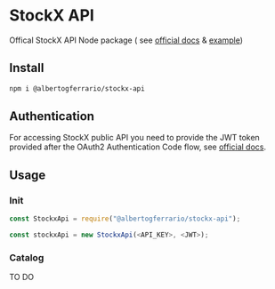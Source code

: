 # StockX API

Offical StockX API Node package (
see [official docs](https://developer.stockx.com/openapi/reference/overview) & [example](https://github.com/albertogferrario/javascript-stockx-api-example))

## Install

```bash
npm i @albertogferrario/stockx-api
```

## Authentication

For accessing StockX public API you need to provide the JWT token provided after the OAuth2 Authentication Code flow,
see [official docs](https://developer.stockx.com/portal/authentication/).

## Usage

### Init

```javascript
const StockxApi = require("@albertogferrario/stockx-api");

const stockxApi = new StockxApi(<API_KEY>, <JWT>);
```

### Catalog

TO DO
